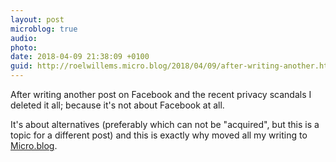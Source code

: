 ```yaml
---
layout: post
microblog: true
audio: 
photo: 
date: 2018-04-09 21:38:09 +0100
guid: http://roelwillems.micro.blog/2018/04/09/after-writing-another.html
---
```

After writing another post on Facebook and the recent privacy scandals I deleted it all; because it's not about Facebook at all. 

It's about alternatives (preferably which can not be "acquired", but this is a topic for a different post) and this is exactly why moved all my writing to [Micro.blog](https://micro.blog).
